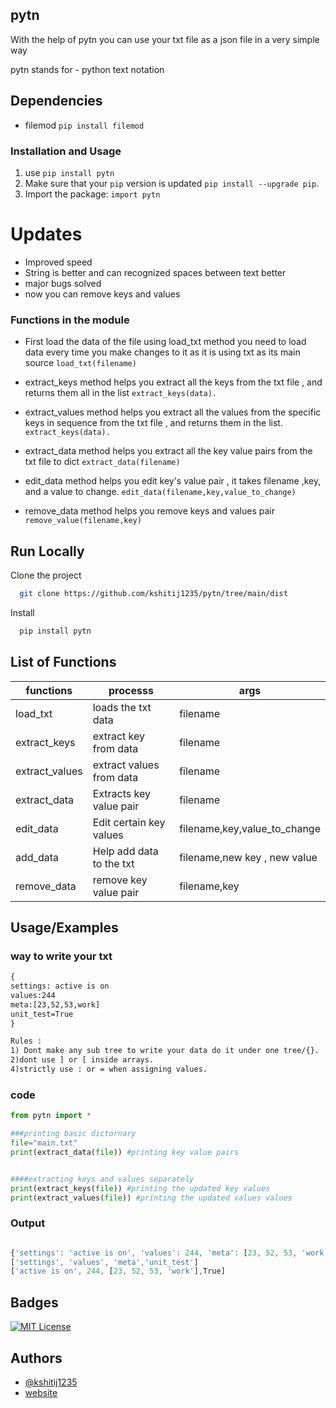 ## pytn

With the help of pytn you can use your txt file as a json file in a very simple way

pytn stands for - python text notation

## Dependencies 

- filemod `pip install filemod` 

### Installation and Usage

1. use `pip install pytn`
2. Make sure that your `pip` version is updated `pip install --upgrade pip`. 
3. Import the package: ``import pytn``

# Updates

- Improved speed 
- String is better and can recognized spaces between text better
- major bugs solved
- now you can remove keys and values 

### Functions in the module 

- First load the data of the file using load_txt method you need to load 
data every time you make changes to it as it is using txt as its main source
`load_txt(filename)`

- extract_keys method helps you extract all the keys from the txt file , and returns them all in the list
`extract_keys(data).`

- extract_values method helps you extract all the values from the specific keys in sequence from the txt file , and returns them in the list.
`extract_keys(data).`

- extract_data method helps you extract all the key value pairs from the txt file to dict
`extract_data(filename)`

- edit_data method helps you edit key's value pair , it takes filename ,key, and a value to change.
`edit_data(filename,key,value_to_change)` 

- remove_data method helps you remove keys and values pair 
`remove_value(filename,key)` 




## Run Locally

Clone the project

```bash
  git clone https://github.com/kshitij1235/pytn/tree/main/dist
```

Install

```bash
  pip install pytn
```

## List of Functions

| functions | processs| args|
| ----------|---------|-----|
|load_txt|loads the txt data|filename|
|extract_keys|extract key from data|filename|
|extract_values|extract values from data|filename|
|extract_data|Extracts key value pair|filename|
|edit_data|Edit certain key values|filename,key,value_to_change|
|add_data|Help add data to the txt| filename,new key , new value|
|remove_data|remove key value pair|filename,key|

## Usage/Examples

### way to write your txt

```txt
{
settings: active is on
values:244
meta:[23,52,53,work]
unit_test=True
}

Rules : 
1) Dont make any sub tree to write your data do it under one tree/{}.
2)dont use ] or [ inside arrays.
4)strictly use : or = when assigning values.
```

### code

```python
from pytn import *

###printing basic dictornary 
file="main.txt"
print(extract_data(file)) #printing key value pairs


####extracting keys and values separately
print(extract_keys(file)) #printing the updated key values
print(extract_values(file)) #printing the updated values values

```


### Output

```javascript

{'settings': 'active is on', 'values': 244, 'meta': [23, 52, 53, 'work'],'unit_test':True}
['settings', 'values', 'meta','unit_test']
['active is on', 244, [23, 52, 53, 'work'],True]
```

## Badges


[![MIT License](https://img.shields.io/badge/License-GNU%20Affero%20General%20Public%20License-orange)](https://github.com/kshitij1235/pytn/blob/main/LICENSE)


  
## Authors

- [@kshitij1235](https://github.com/kshitij1235)
- [website](https://sites.google.com/view/pytn)

  

